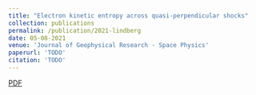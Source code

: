 ```yaml
---
title: "Electron kinetic entropy across quasi-perpendicular shocks"
collection: publications
permalink: /publication/2021-lindberg
date: 05-08-2021
venue: 'Journal of Geophysical Research - Space Physics'
paperurl: 'TODO'
citation: 'TODO'
---
```


[PDF](http://savvasraptis.github.io/files/papers/2020/2019JA027754.pdf)
